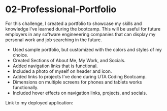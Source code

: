 # 02-Professional-Portfolio

For this challenge, I created a portfolio to showcase my skills and knowledge I've learned during the bootcamp. This will be useful for future employers in any software engineeering companies that can display my personal work and job searching in the future. 

* Used sample portfolio, but customized with the colors and styles of my choice.
* Created Sections of About Me, My Work, and Socials.
* Added navigation links that is functional.
* Included a photo of myself on header and icon.
* Added links to projects I've done during UTA Coding Bootcamp.
* Dimensions on multiple screens for phones and tablets works functionally.
* Included hover effects on navigation links, projects, and socials.

Link to my deployed application: 
